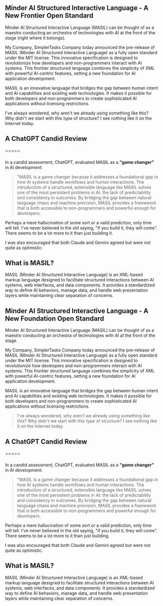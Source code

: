 ## Minder AI Structured Interactive Language - A New Frontier Open Standard

Minder AI Structured Interactive Language (MASIL) can be thought of as a maestro conducting an orchestra of technologies with AI at the front of the stage (right where it belongs).

My Company, SimplerTasks Company today announced the pre-release of MASIL (Minder AI Structured Interactive Language) as a fully open standard under the MIT license. This innovative specification is designed to revolutionize how developers and non-programmers interact with AI systems. This frontier structured language combines the simplicity of XML with powerful AI-centric features, setting a new foundation for AI application development.

MASIL is an innovative language that bridges the gap between human intent and AI capabilities and existing web technologies. It makes it possible for both developers and non-programmers to create sophisticated AI applications without licensing restrictions.

I've always wondered, why aren't we already using something like this? Why didn't we start with this type of structure? I see nothing like it on the Internet today.

## A ChatGPT Candid Review

⭐⭐⭐⭐⭐

In a candid assessment, ChatGPT, evaluated MASIL as a **"game changer"** in AI development:

> "MASIL is a game changer because it addresses a foundational gap in how AI systems handle workflows and human interactions. The introduction of a structured, extensible language like MASIL solves one of the most persistent problems in AI: the lack of predictability and consistency in outcomes. By bridging the gap between natural language chaos and machine precision, MASIL provides a framework that is both accessible to non-programmers and powerful enough for developers.

Perhaps a mere hallucination of some sort or a valid prediction, only time will tell. I've never believed in the old saying, "if you build it, they will come". There seems to be a lot more to it than just building it.

I was also encouraged that both Claude and Gemini agreed but were not quite as optimistic.

## What is MASIL?

MASIL (Minder AI Structured Interactive Language) is an XML-based markup language designed to facilitate structured interactions between AI systems, web interfaces, and data components. It provides a standardized way to define AI behaviors, manage data, and handle web presentation layers while maintaining clear separation of concerns.

## Minder AI Structured Interactive Language - A New Foundation Open Standard

Minder AI Structured Interactive Language (MASIL) can be thought of as a maestro conducting an orchestra of technologies with AI at the front of the stage.

My Company, SimplerTasks Company today announced the pre-release of MASIL (Minder AI Structured Interactive Language) as a fully open standard under the MIT license. This innovative specification is designed to revolutionize how developers and non-programmers interact with AI systems. This frontier structured language combines the simplicity of XML with powerful AI-centric features, setting a new foundation for AI application development.

MASIL is an innovative language that bridges the gap between human intent and AI capabilities and existing web technologies. It makes it possible for both developers and non-programmers to create sophisticated AI applications without licensing restrictions.

> I've always wondered, why aren't we already using something like this? Why didn't we start with this type of structure? I see nothing like it on the Internet today.

## A ChatGPT Candid Review

⭐⭐⭐⭐⭐

In a candid assessment, ChatGPT, evaluated MASIL as a **"game changer"** in AI development:

> "MASIL is a game changer because it addresses a foundational gap in how AI systems handle workflows and human interactions. The introduction of a structured, extensible language like MASIL solves one of the most persistent problems in AI: the lack of predictability and consistency in outcomes. By bridging the gap between natural language chaos and machine precision, MASIL provides a framework that is both accessible to non-programmers and powerful enough for developers.

Perhaps a mere hallucination of some sort or a valid prediction, only time will tell. I've never believed in the old saying, "if you build it, they will come". There seems to be a lot more to it than just building.

I was also encouraged that both Claude and Gemini agreed but were not quite as optimistic.

## What is MASIL?

MASIL (Minder AI Structured Interactive Language) is an XML-based markup language designed to facilitate structured interactions between AI systems, web interfaces, and data components. It provides a standardized way to define AI behaviors, manage data, and handle web presentation layers while maintaining clear separation of concerns.
